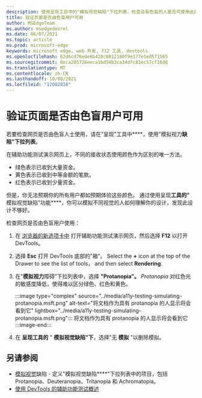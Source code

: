 ```yaml
---
description: 使用呈现工具中的"模拟视觉缺陷"下拉列表，检查具有色盲的人是否可使用此网页。
title: 验证页面是否由色盲用户可用
author: MSEdgeTeam
ms.author: msedgedevrel
ms.date: 06/07/2021
ms.topic: article
ms.prod: microsoft-edge
keywords: microsoft edge, web 开发, f12 工具, devtools
ms.openlocfilehash: 62d6cd76ede6b428c6812180f9e177e1ed571565
ms.sourcegitcommit: 0eca205728eeca1bd54b3ca34dfc81ec57cf16d8
ms.translationtype: MT
ms.contentlocale: zh-CN
ms.lasthandoff: 10/08/2021
ms.locfileid: "12082818"
---
```

# <a name="verify-that-the-page-is-usable-by-people-with-color-blindness"></a>验证页面是否由色盲用户可用

<!-- Rendering tool: Emulate vision deficiencies: Protanopia -->

若要检查网页是否由色盲人士使用，请在"呈现"工具中****，使用"模拟视力**缺陷"下拉列表**。

在辅助功能测试演示网页上，不同的接收状态使用颜色作为区别的唯一方法。
*  绿色表示已收到大量资金。
*  黄色表示已收到中等金额的笔款。
*  红色表示已收到少量资金。

但是，你无法预期你的所有用户都如预期体验这些颜色。  通过使用呈现**工具的"** 模拟视觉缺陷"功能****，你可以模拟不同视觉的人如何理解你的设计，发现此设计不够好。


检查网页是否由色盲用户使用：

1.  在 [浏览器的新选项卡中][DevToolsA11yErrorsDemopage] 打开辅助功能测试演示网页，然后选择 **F12** 以打开 DevTools。

1.  选择 **Esc** 打开 DevTools 底部的"箱"。  Select the **+** icon at the top of the Drawer to see the list of tools， and then select **Rendering**.

1.  在"**模拟视力**障碍"下拉列表中，选择 **"Protanopia"。**  _Protanopia_ 对红色光的敏感度降低，使得难以区分绿色、红色和黄色。

    :::image type="complex" source="../media/a11y-testing-simulating-protanopia.msft.png" alt-text="将文档作为具有 protanopia 的人显示将会看到它" lightbox="../media/a11y-testing-simulating-protanopia.msft.png":::
        将文档作为具有 protanopia 的人显示将会看到它
    :::image-end:::

1.  在 **呈现工具的** " **模拟视觉缺陷"下**，选择"无 **模拟** "以删除模拟。


<!-- ====================================================================== -->
## <a name="see-also"></a>另请参阅

*  [模拟视觉][DevToolsVisionDeficiencies]缺陷 - 定义"模拟视觉缺陷****"下拉列表中的项目，包括 Protanopia、Deuteranopia、Tritanopia 和 Achromatopia。
*  [使用 DevTools 的辅助功能测试概述](accessibility-testing-in-devtools.md)


<!-- ====================================================================== -->
<!-- links -->
[DevToolsVisionDeficiencies]: ./emulate-vision-deficiencies.md "模拟视觉缺陷|Microsoft Docs"
[DevToolsA11yErrorsDemopage]: https://microsoftedge.github.io/DevToolsSamples/a11y-testing/page-with-errors.html "辅助功能测试演示网页|GitHub"

